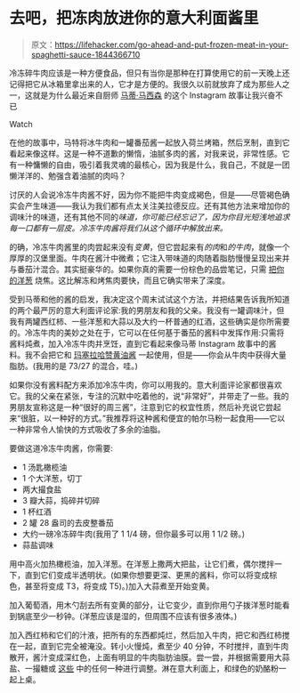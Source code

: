 # 去吧，把冻肉放进你的意大利面酱里

> 原文：<https://lifehacker.com/go-ahead-and-put-frozen-meat-in-your-spaghetti-sauce-1844366710>

冷冻碎牛肉应该是一种方便食品，但只有当你是那种在打算使用它的前一天晚上还记得把它从冰箱里拿出来的人，它才是方便的。我很久以前就放弃了成为那些人之一，这就是为什么最近来自厨师 [马蒂·马西森](https://www.instagram.com/mattymatheson/?hl=en) 的这个 Instagram 故事让我兴奋不已

Watch

在他的故事中，马特将冰牛肉和一罐番茄酱一起放入荷兰烤箱，然后烹制，直到它看起来像这样。这是一种不道歉的懒惰，油腻多肉的酱，对我来说，非常性感。它有一种慵懒的自由，吸引着我灵魂的最核心，因为我是什么，我自己，不就是一团懒洋洋的、勉强含着油腻的肉吗？

讨厌的人会说冷冻牛肉酱不好，因为你不能把牛肉变成褐色，但是——尽管褐色确实会产生味道——我认为我们都有点太关注美拉德反应。还有其他方法来增加你的调味汁的味道，还有其他不同的*味道，你可能已经忘记了，因为你目光短浅地追求每一口都有一层皮。冷冻牛肉酱将我们从这个循环中解放出来。*

的确，冷冻牛肉酱里的肉尝起来没有*变黄*，但它尝起来有*的肉*和*的牛肉*，就像一个厚厚的汉堡里面。牛肉在酱汁中微煮；它注入带味道的肉随着脂肪慢慢呈现出来并与番茄汁混合。其实挺豪华的。如果你真的需要一份棕色的品尝笔记，只需 [把你的洋葱](https://lifehacker.com/make-the-perfect-instant-pot-pork-ragu-with-burnt-onion-1841832998) 烧焦。这比解冻和烤焦肉要快，而且它确实带来了深度。

受到马蒂和他的酱的启发，我决定这个周末试试这个方法，并把结果告诉我所知道的两个最严厉的意大利面评论家:我的男朋友和我的父亲。我没有一罐调味汁，但我有两罐西红柿、一些洋葱和大蒜以及大约一杯普通的红酒，这些确实是你所需要的。冷冻牛肉的美妙之处在于，它可以在任何基于番茄的酱料中发挥作用:只需将酱料炖煮，加入冷冻牛肉并烹饪，直到它看起来像马蒂 Instagram 故事中的酱料。我不会把它和 [玛塞拉哈赞黄油酱](https://lifehacker.com/the-best-pasta-sauce-has-three-ingredients-1820519444) 一起使用，但是——你会从牛肉中获得大量脂肪。(我用的是 73/27 的混合，哇。)

如果你没有酱料配方来添加冷冻牛肉，你可以用我的。意大利面评论家都很喜欢它。我的父亲在紧张，专注的沉默中吃着他的，说“非常好”，并带走了一些。我的男朋友宣称这是一种“很好的周三酱”，注意到它的权宜性质，然后补充说它尝起来“很脏，以一种好的方式。”我推荐将这种酱和便宜的帕尔马粉一起食用——它以一种非常令人愉快的方式吸收了多余的油脂。

要做这道冷冻牛肉酱，你需要:

*   1 汤匙橄榄油
*   1 个大洋葱，切丁
*   两大撮食盐
*   3 瓣大蒜，捣碎并切碎
*   1 杯红酒
*   2 罐 28 盎司的去皮整番茄
*   大约一磅冷冻碎牛肉(我用了 1 1/4 磅，但你最多可以用 1 1/2 磅。)
*   蒜盐调味

用中高火加热橄榄油，加入洋葱。在洋葱上撒两大把盐，让它们煮，偶尔搅拌一下，直到它们变成半透明状。(如果你想要更深、更黑的酱料，你可以将变成棕色，甚至将变成 T3，将变成 T5)。)加入大蒜煮至开始变黄。

加入葡萄酒，用木勺刮去所有变黄的部分，让它变少，直到你用勺子拨洋葱时能看到锅底至少一秒钟。(洋葱应该是湿的，但周围不应该有很多液体。)

加入西红柿和它们的汁液，把所有的东西都炖烂，然后加入牛肉，把它和西红柿搅在一起，直到它完全被淹没。转小火慢炖，煮至少 40 分钟，不时搅拌，直到牛肉散开，酱汁变成深红色，上面有明显的牛肉脂肪油膜。尝一尝，并根据需要用大蒜盐、一撮糖或 [这些](https://skillet.lifehacker.com/heres-what-your-tomato-sauce-is-missing-1824287735) 中的任何一种进行调整。淋在意大利面上，和绿色的奶酪粉一起上桌。